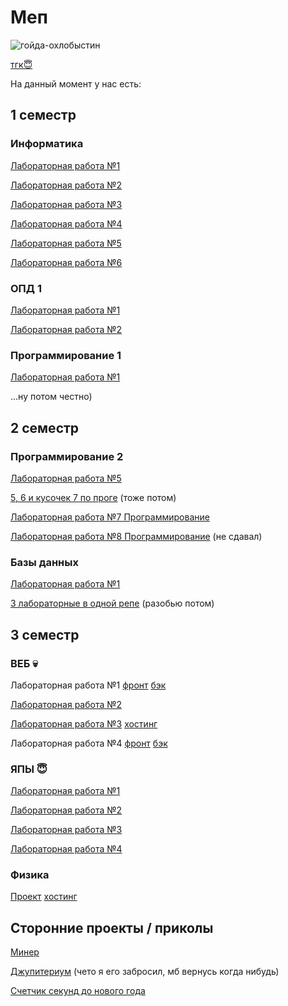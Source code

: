 # Меп

![гойда-охлобыстин](https://github.com/user-attachments/assets/2fd62a5e-5be3-4860-999e-6a07e8aaa8eb)

[тгк😇](https://t.me/bawdyPlace)

На данный момент у нас есть:

## 1 семестр

### Информатика

[Лабораторная работа №1](https://github.com/deadxraver/Inf1)

[Лабораторная работа №2](https://github.com/deadxraver/Inf2)

[Лабораторная работа №3](https://github.com/deadxraver/Inf3)

[Лабораторная работа №4](https://github.com/deadxraver/Inf4)

[Лабораторная работа №5](https://github.com/deadxraver/Inf5)

[Лабораторная работа №6](https://github.com/deadxraver/Inf6)

### ОПД 1

[Лабораторная работа №1](https://github.com/deadxraver/OPD1)

[Лабораторная работа №2](https://github.com/deadxraver/OPD2)

### Программирование 1

[Лабораторная работа №1](https://github.com/deadxraver/Prog1)

...ну потом честно)

## 2 семестр

### Программирование 2

[Лабораторная работа №5](https://github.com/deadxraver/Prog5)

[5, 6 и кусочек 7 по проге](https://github.com/deadxraver/Programming)
(тоже потом)

[Лабораторная работа №7 Программирование](https://github.com/deadxraver/Prog7)

[Лабораторная работа №8 Программирование](https://github.com/deadxraver/Prog8) (не сдавал)

### Базы данных

[Лабораторная работа №1](https://github.com/deadxraver/DB1)

[3 лабораторные в одной репе](https://github.com/deadxraver/DataBase)
(разобью потом)

## 3 семестр

### ВЕБ 💀

Лабораторная работа №1 [фронт](https://github.com/deadxraver/WEB-LAB1) [бэк](https://github.com/deadxraver/WEB-LAB1-BACKEND)

[Лабораторная работа №2](https://github.com/deadxraver/WEB-LAB2)

[Лабораторная работа №3](https://github.com/deadxraver/WEB3) [хостинг](http://super-shershni.ru:18080/WEB3)

Лабораторная работа №4 [фронт](https://github.com/deadxraver/WEB4) [бэк](https://github.com/deadxraver/WEB4-BACK)

### ЯПЫ 😇

[Лабораторная работа №1](https://github.com/deadxraver/PL-Lab1)

[Лабораторная работа №2](https://github.com/deadxraver/PL-Lab2)

[Лабораторная работа №3](https://github.com/deadxraver/PL-Lab3)

[Лабораторная работа №4](https://github.com/deadxraver/PL-Lab4)

### Физика

[Проект](https://github.com/deadxraver/PHYSICS) [хостинг](http://super-shershni.ru:3000)

## Сторонние проекты / приколы

[Минер](https://github.com/deadxraver/GUI-Minesweaper)

[Джупитериум](https://github.com/deadxraver/Jupiterium) (чето я его забросил, мб вернусь когда нибудь)

[Счетчик секунд до нового года](https://github.com/deadxraver/GUI-New-Year-Countdown)
